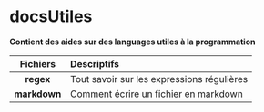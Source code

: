 docsUtiles
==========
__Contient des aides sur des languages utiles à la programmation__

Fichiers | Descriptifs
:------: | :----------
__regex__ | Tout savoir sur les expressions régulières
__markdown__ | Comment écrire un fichier en markdown 

